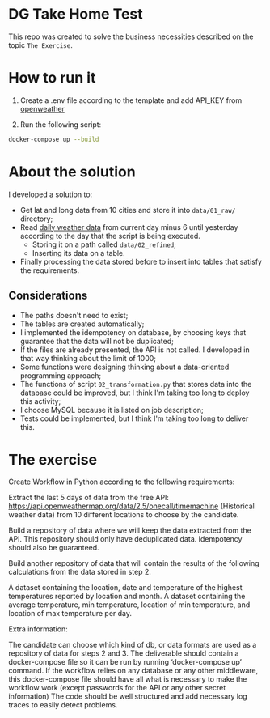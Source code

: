 # DG Take Home Test
This repo was created to solve the business necessities described on the topic `The Exercise`.

# How to run it
1. Create a .env file according to the template and add API_KEY from [openweather](https://home.openweathermap.org/api_keys)

2. Run the following script:
```sh
docker-compose up --build
```

# About the solution
I developed a solution to:
- Get lat and long data from 10 cities and store it into `data/01_raw/` directory;
- Read [daily weather data](https://api.openweathermap.org/data/2.5/onecall/timemachine) from current day minus 6 until yesterday according to the day that the script is being executed.
    - Storing it on a path called `data/02_refined`;
    - Inserting its data on a table.
- Finally processing the data stored before to insert into tables that satisfy the requirements.

## Considerations
- The paths doesn't need to exist;
- The tables are created automatically;
- I implemented the idempotency on database, by choosing keys that guarantee that the data will not be duplicated;
- If the files are already presented, the API is not called. I developed in that way thinking about the limit of 1000;
- Some functions were designing thinking about a data-oriented programming approach;
- The functions of script `02_transformation.py` that stores data into the database could be improved, but I think I'm taking too long to deploy this activity;
- I choose MySQL because it is listed on job description;
- Tests could be implemented, but I think I'm taking too long to deliver this.

# The exercise

Create Workflow in Python according to the following requirements:

Extract the last 5 days of data from the free API: https://api.openweathermap.org/data/2.5/onecall/timemachine (Historical weather data) from 10 different locations to choose by the candidate.

Build a repository of data where we will keep the data extracted from the API. This repository should only have deduplicated data. Idempotency should also be guaranteed.

Build another repository of data that will contain the results of the following calculations from the data stored in step 2.

A dataset containing the location, date and temperature of the highest temperatures reported by location and month.
A dataset containing the average temperature, min temperature, location of min temperature, and location of max temperature per day.


Extra information:

The candidate can choose which kind of db, or data formats are used as a repository of data for steps 2 and 3.
The deliverable should contain a docker-compose file so it can be run by running ‘docker-compose up’ command. If the workflow relies on any database or any other middleware, this docker-compose file should have all what is necessary to make the workflow work (except passwords for the API or any other secret information)
The code should be well structured and add necessary log traces to easily detect problems. 
